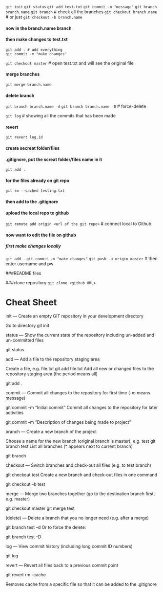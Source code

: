 `git init`
`git status`
`git add test.txt`
`git commit -m "message"`
`git branch branch.name`
`git branch` # check all the branches
`git checkout branch.name` # or just `git checkout -b branch.name`
#### now in the branch.name branch
#### then make changes to test.txt
```
git add . # add everything
git commit -m "make changes"
```
`git checkout master` # open test.txt and will see the original file
#### merge branches
`git merge branch.name`
#### delete branch
`git branch branch.name -d`
`git branch branch.name -D` # force-delete

`git log` # showing all the commits that has been made
#### revert
`git revert log.id`

#### create secreat folder/files
#### .gitignore, put the screat folder/files name in it
`git add .`
#### for the files already on git repo
`git rm --cached testing.txt`
#### then add to the .gitignore


#### upload the local repo to github
`git remote add origin <url of the git repo>` # connect local to Github

#### now want to edit the file on github
##### first make changes locally
`git add .`
`git commit -m "make changes"`
`git push -u origin master` # then enter username and pw

###README files

###clone repository
`git clone <github URL>`



# Cheat Sheet
init — Create an empty GIT repository in your development directory

Go to directory
git init
 

status — Show the current state of the repository including un-added and un-committed files

git status
 

add — Add a file to the repository staging area

Create a file, e.g. file.txt
git add file.txt
Add all new or changed files to the repository staging area (the period means all)

git add .
 

commit — Commit all changes to the repository for first time (-m means message)

git commit –m “Initial commit”
Commit all changes to the repository for later activities

git commit –m “Description of changes being made to project”
 

branch — Create a new branch of the project

Choose a name for the new branch (original branch is master), e.g. test
git branch test
List all branches (* appears next to current branch)

git branch
 

checkout — Switch branches and check-out all files (e.g. to test branch)

git checkout test
Create a new branch and check-out files in one command

git checkout –b test
 

merge — Merge two branches together (go to the destination branch first, e.g. master)

git checkout master
git merge test
 

(delete) — Delete a branch that you no longer need (e.g. after a merge)

git branch test –d
Or to force the delete:

git branch test –D
 

log — View commit history (including long commit ID numbers)

git log
 

revert — Revert all files back to a previous commit point

git revert <long commit ID from the log command>
rm -cache

Removes cache from a specific file so that it can be added to the .gitignore